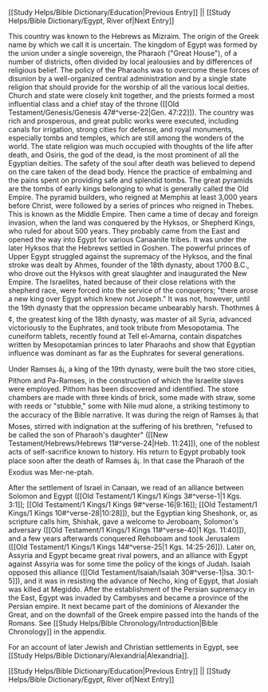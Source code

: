 [[Study Helps/Bible Dictionary/Education|Previous Entry]]  ||  [[Study Helps/Bible Dictionary/Egypt, River of|Next Entry]]

 This country was known to the Hebrews as Mizraim. The origin of the Greek name by which we call it is uncertain. The kingdom of Egypt was formed by the union under a single sovereign, the Pharaoh ("Great House"), of a number of districts, often divided by local jealousies and by differences of religious belief. The policy of the Pharaohs was to overcome these forces of disunion by a well-organized central administration and by a single state religion that should provide for the worship of all the various local deities. Church and state were closely knit together, and the priests formed a most influential class and a chief stay of the throne ([[Old Testament/Genesis/Genesis 47#^verse-22|Gen. 47:22]]). The country was rich and prosperous, and great public works were executed, including canals for irrigation, strong cities for defense, and royal monuments, especially tombs and temples, which are still among the wonders of the world. The state religion was much occupied with thoughts of the life after death, and Osiris, the god of the dead, is the most prominent of all the Egyptian deities. The safety of the soul after death was believed to depend on the care taken of the dead body. Hence the practice of embalming and the pains spent on providing safe and splendid tombs. The great pyramids are the tombs of early kings belonging to what is generally called the Old Empire. The pyramid builders, who reigned at Memphis at least 3,000 years before Christ, were followed by a series of princes who reigned in Thebes. This is known as the Middle Empire. Then came a time of decay and foreign invasion, when the land was conquered by the Hyksos, or Shepherd Kings, who ruled for about 500 years. They probably came from the East and opened the way into Egypt for various Canaanite tribes. It was under the later Hyksos that the Hebrews settled in Goshen. The powerful princes of Upper Egypt struggled against the supremacy of the Hyksos, and the final stroke was dealt by Ahmes, founder of the 18th dynasty, about 1700 B.C., who drove out the Hyksos with great slaughter and inaugurated the New Empire. The Israelites, hated because of their close relations with the shepherd race, were forced into the service of the conquerors; "there arose a new king over Egypt which knew not Joseph." It was not, however, until the 19th dynasty that the oppression became unbearably harsh. Thothmes â¢, the greatest king of the 18th dynasty, was master of all Syria, advanced victoriously to the Euphrates, and took tribute from Mesopotamia. The cuneiform tablets, recently found at Tell el-Amarna, contain dispatches written by Mesopotamian princes to later Pharaohs and show that Egyptian influence was dominant as far as the Euphrates for several generations.

 Under Ramses â¡, a king of the 19th dynasty, were built the two store cities, Pithom and Pa-Ramses, in the construction of which the Israelite slaves were employed. Pithom has been discovered and identified. The store chambers are made with three kinds of brick, some made with straw, some with reeds or "stubble," some with Nile mud alone, a striking testimony to the accuracy of the Bible narrative. It was during the reign of Ramses â¡ that Moses, stirred with indignation at the suffering of his brethren, "refused to be called the son of Pharaoh's daughter" ([[New Testament/Hebrews/Hebrews 11#^verse-24|Heb. 11:24]]), one of the noblest acts of self-sacrifice known to history. His return to Egypt probably took place soon after the death of Ramses â¡. In that case the Pharaoh of the Exodus was Mer-ne-ptah.

 After the settlement of Israel in Canaan, we read of an alliance between Solomon and Egypt ([[Old Testament/1 Kings/1 Kings 3#^verse-1|1 Kgs. 3:1]]; [[Old Testament/1 Kings/1 Kings 9#^verse-16|9:16]]; [[Old Testament/1 Kings/1 Kings 10#^verse-28|10:28]]), but the Egyptian king Sheshonk, or, as scripture calls him, Shishak, gave a welcome to Jeroboam, Solomon's adversary ([[Old Testament/1 Kings/1 Kings 11#^verse-40|1 Kgs. 11:40]]), and a few years afterwards conquered Rehoboam and took Jerusalem ([[Old Testament/1 Kings/1 Kings 14#^verse-25|1 Kgs. 14:25-26]]). Later on, Assyria and Egypt became great rival powers, and an alliance with Egypt against Assyria was for some time the policy of the kings of Judah. Isaiah opposed this alliance ([[Old Testament/Isaiah/Isaiah 30#^verse-1|Isa. 30:1-5]]), and it was in resisting the advance of Necho, king of Egypt, that Josiah was killed at Megiddo. After the establishment of the Persian supremacy in the East, Egypt was invaded by Cambyses and became a province of the Persian empire. It next became part of the dominions of Alexander the Great, and on the downfall of the Greek empire passed into the hands of the Romans. See [[Study Helps/Bible Chronology/Introduction|Bible Chronology]] in the appendix.

 For an account of later Jewish and Christian settlements in Egypt, see [[Study Helps/Bible Dictionary/Alexandria|Alexandria]].

[[Study Helps/Bible Dictionary/Education|Previous Entry]]  ||  [[Study Helps/Bible Dictionary/Egypt, River of|Next Entry]]